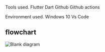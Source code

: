 Tools used.
Flutter
Dart
Github
Github actions

Environment used.
Windows 10
Vs Code
## flowchart
![Blank diagram](https://user-images.githubusercontent.com/55311795/208457120-80dab4b3-0a3d-4970-802f-21c6b88e8071.png)
